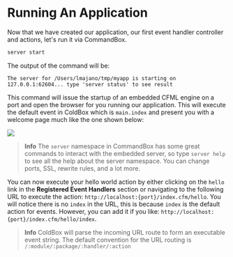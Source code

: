 # Running An Application

Now that we have created our application, our first event handler controller and actions, let's run it via CommandBox.

```bash
server start
```

The output of the command will be:

```
The server for /Users/lmajano/tmp/myapp is starting on 127.0.0.1:62604... type 'server status' to see result
```

This command will issue the startup of an embedded CFML engine on a port and open the browser for you running our application.  This will execute the default event in ColdBox which is `main.index` and present you with a welcome page much like the one shown below:

![](/images/app_template.png)

> **Info** The `server` namespace in CommandBox has some great commands to interact with the embedded server, so type `server help` to see all the help about the server namespace.  You can change ports, SSL, rewrite rules, and a lot more.

You can now execute your hello world action by either clicking on the `hello` link in the **Registered Event Handlers** section or navigating to the following URL to execute the action: `http://localhost:{port}/index.cfm/hello`.  You will notice there is no `index` in the URL, this is because `index` is the default action for events.  However, you can add it if you like: `http://localhost:{port}/index.cfm/hello/index`.

> **Info** ColdBox will parse the incoming URL route to form an executable event string. The default convention for the URL routing is `/:module/:package/:handler/:action`
